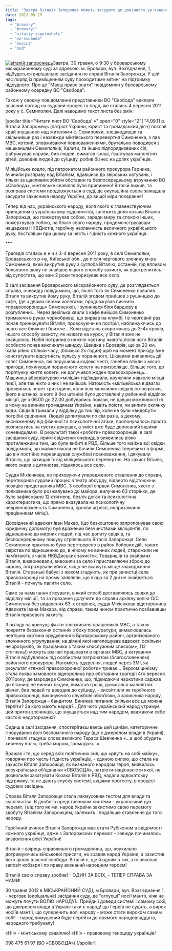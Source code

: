 ```yaml
---
title: "Завтра Віталія Запорожця можуть засудити до довічного ув'язнення"
date: 2012-05-29
tags: 
  - "brovary"
  - "brovaryi"
  - "vitaliy-zaporozhets"
  - "vo-svoboda"
  - "novini"
  - "sud"
---
```


[![](https://mpz.brovary.org/wp-content/uploads/2012/05/vitaliy-zaporozhets.jpg "віталій запорожець")](https://mpz.brovary.org/wp-content/uploads/2012/05/vitaliy-zaporozhets.jpg)Завтра, 30 травня, о 9:30 у броварському міськрайонному суді за адресою: м. Бровари, вул. Воз’єднання, 1, відбудеться вирішальне засідання по справі Віталія Запорожця. У цей час поряд із приміщенням суду проходитиме мітинг на підтримку підсудного. Про це "Маєш право знати" повідомили у броварському районному осередку ВО "Свобода".

Також у своєму повідомленні представники ВО "Свобода" виклали власний погляд на судовий процес та події, які стались 4 вересня 2011 року у с. Семиполки. Далі наводимо текст листа без змін:

\[spoiler title="Читати лист ВО 'Свобода' »" open="0" style="2"\] "4.09.11 р. Віталій Запорожець (патріот України, юрист та громадський діяч) поклав край знущанню над жителями с. Семиполки, знешкодивши та звільнивши раз і назавжди мінтівського перевертня Симоненка, з лав МВС, котрий, зловживаючи повноваженнями, брутально поводився з мешканцями Семиполків, Калити, та інших підпорядкованих сіл, фабрикував справи, бив людей, вимагав гроші, ґвалтував малолітніх дітей, доводив людей до суїциду, робив бізнес на долях українців.

Міліційське кодло, під патронатом районного прокурора Гарника, вчинили розправу над Віталієм, вдавшись до звірських катувань, і тільки за щасливим збігом обставин та безпосередньому втручанню ВО «Свобода», мінтівське свавілля було припинено! Віталій вижив, та розправа системи продовжується в суді, де окупаційна свора зажадала засудити захисника народу України, до вищої міри покарання!

Тепер від нас, українського народу, воля якого є главенствуючим принципом в українському судочинстві, залежить доля козака Віталія Запорожця, що пожертвував собою, заради миру та спокою інших, пожертвував собою, на благо свого народу, продемонструвавши нащадкам НКВДистів, героїчну незламність величного українського духу, постоявши при цьому за честь і гідність кожного українця.

\*\*\*

Трагедія сталась в ніч з 3-4 вересня 2011 року, в селі Семиполки, Броварського р-ну, Київської обл., де після чергового злочину м-ра Симоненка, який викрутив руку з суглоба Віталію, останній, під впливом больового шоку не знайшов іншого способу захисту, як відстрелитись від супостата, що вже 2 роки тероризував все село.

В залі засідання Броварського міскрайонного суду, де розглядається справа, очевидці повідомили, що, після того як Симоненко повалив Віталя та викрутив йому руку, Віталій згодом прийшов з рушницею до кафе, (де з двома своїми колегами, продовжував пиячити «правоохоронець» Симоненко), і зупинився біля бардюру в розгубленні… Через декілька хвили з кафе вийшов Симоненко тримаючи в руках чорнобривці, що вирвав на клумбі, і в черговий раз почав принижувати Віталія, провокуючи на постріл, наближуючись до нього все ближче і ближче… Коли відстань скоротилась до 3-4х кроків, іншого способу захисту, як нажати на курок, у Віталія вже не знайшлось. Набій потрапив в нижню частину живота,після чого Віталій особисто почав викликати швидку. Швидка з Броварів, що за 20 км, їхала рівно стільки часу, (близько 2х годин) щоб на момент приїзду вже констатувати відсутність пульсу у пораненого. Цікавими виявились дії колег Симоненка, які порушивши кодекс честі, ганебно втікли з місця пригоди, покинувши пораненого колегу на призволяще. Більше того, до порятунку життя колеги, не долучився жоден правоохоронець… Машини,з абревіатурою «міліція» під’їжджали, кружляли навколо місця події, але так ніхто з них і не вийшов. Натомість «міліцейська відвага» проявилась через три години, коли всіх можливих свідків,по-звірськи, (кого в штанах, а кого й без штанів) було доставлені у районний відділок міліції, де з 06:00 до 22:00 добувались покази, не давши можливості ні в чому не винним громадянам України, навіть поїсти, чи випити склянку води. Свідків тримали у відділку до тих пір, коли не були «видобуті» потрібні свідчення. Людей допитували по сім разів, а декому, виснаженому від фізичної та психологічної атаки, пропонувалось просто розписатись на пустих аркушах, а зміст вже буде дописаний іншими «очевидцями». В результаті такої «роботи» правоохоронців, в залі засідання суду, прямі свідчення очевидців виявились різко протилежними тим, що були вибиті в РВД. Більше того майже всі свідки повідомили, що майже ніколи не бачили Симоненка тверезим і в формі, що він постійно перевищував службові повноваження, і дякували Віталію, що захищав їх від міліцейського перевертня. На захист Віталія, якого знали з дитинства, піднялось все село.

Суддя Міхієнкова, не приховуючи упередженого ставлення до справи, перетворила судовий процес в театр абсурду, відверто відстоюючи позицію представника МВС. З особової справи Симоненка, якого з полковника було розжалувано до майора, вилучено 63 сторінки, де було зафіксовано 12 стягнень, безліч доган та психологічна характеристика, що прямо вказувала на психологічну неврівноваженість Симоненка, прояви агресії, непритаманні працівникам міліції.

Досвідчений адвокат Іван Макар, (що безкоштовно запропонував свою юридичну допомогу) був вражений безчинствами міліціянтів, по відношенню до мирних людей, під час допиту свідків, та безпосередньому пошуку стрілявшого Віталія Запорожця. Село Семиполки практично було перетворено в район бойових дій, такого звірства по відношенню до, в нічому не винних людей, старожили не пам’ятають з часів НКВДиських зачисток. Товаришів та знайомих Віталія, визвонювали, вивозили за село і приставляючи зброю до скронь, погрожували вбити, якщо не вкажуть місце знаходження Віталія. Старенькі бабусі з жахом згадують, як при зачистці села правоохоронці на пряму заявляли, що якщо за 2 дні не знайдеться Віталій - почнуть палити село.

Саме за намагання з’ясувати, в який спосіб доставлялись свідки до відділку міліції, та за прохання долучити до справи архівну копію О/С Симоненка без видалених 63-х сторінок, суддя Міхієнкова відсторонила Адвоката Івана Макара, від справи, таким чином практично позбавивши Віталія правового захисту.

З огляду на кричущі факти зловживань працівників МВС, а також покриття беззаконня останніх з боку прокуратури, вималювалась невтішна картина орудування в Броварському районі, організованого злочинного угрупування, на діянні якої наголошував адвокат, оскільки не зрозуміло, як працівники з таким «послужним списком», (12 стягнень!) можуть взагалі працювати в органах МВС, а катування Віталія відбувались під особистим патронатом (благословенням) районного прокурора. Натомість одурення, людей через ЗМІ, як результат «тяжкої правоохоронної роботи» триває… Верхом цинізму стала поява замовного відеоролика про обставини трагедії 4го вересня 2011року, де мародера Симоненка, що, підкидаючи наркотики саджав до в’язниці не винних людей, вимагав гроші, домагався малолітніх дівчат, бив людей та доводив до суїциду, - висвітлили як героїчного правоохоронця, виконуючого службові обов’язки, а захисника народу, Віталія Запорожця – бандитом. Виникає питання: скільки все це можна терпіти? За кого мають народ?.. Для чого український народ утримує цей притон злочинців, що знущається над тим народом, вважаючи себе кастою недоторканих?

Сидиш в залі засідання, спостерігаєш ввесь цей цинізм, категоричне ігнорування волі безпомічного народу (що є джерелом влади в Україні), і поневолі згадуєш слова великого Тараса Шевченка «…а щоб збудить хиренну волю, треба миром, громадою…»

Вражає і те, що серед всіх політичних сил, що «рвуть на собі майку», говорячи про честь і гідність українців, - єдиною силою, що стала на захисти Віталя Запорожця, як визнаного народом героя, виявилось всеукраїнське об’єднання «СВОБОДА», патріоти-націоналісти якої, не дозволили закатувати Козака Віталія в РВД, надали адвокатську підтримку, та не дають спуску системі, акціями протесту, в процесі судових засідань.

Справа Віталя Запорожця стала лакмусовим тестом для влади та суспільства. В двобої з представником системи - український дух переміг, і від того як ми, народ України захистимо свою перемогу здобуту Віталієм Запорожцем, залежить і подальше ставлення до того народу.

Героїчний вчинок Віталія Запорожця має стати Рубіконом в свідомості кожного українця, адже з Запорожских перемог – завжди починалось визволення всієї України!

Віталій – взірець справжнього громадянина, що, неухильно дотримуючись військової присяги, не зрадив народ України, а захистив його ціною власної свободи. Віталій є, ще й одним з тих, хто виконав заповіт кобзаря і по праву визнаний народним героєм!

Віталій свою справу зробив! - ОДИН ЗА ВСІХ, - ТЕПЕР СПРАВА ЗА НАМИ!

30 травня 2012 в МІСЬКРАЙОНИЙ СУДІ, м Бровари, вул. Возз’єднання 1. - чергове (вирішальне) засідання суду, де "оглухші" носії мантії, ніяк не можуть почути ВОЛЮ НАРОДУ!.. Прийди і доведи системі і самому собі, що джерелом влади в Україні таки є народ! що Героїв не судять, а вирок носіїв мантії, що суперечить волі народу - може стати вироком самим собі! - народ вимушений буде перейти до прямого народовладдята, народного трибуналу!

«НІ!» - мінтіському свавіллю! «НІ!» - правовому геноциду українців!

098 475 61 97 (ВО «СВОБОДА») \[/spoiler\]
